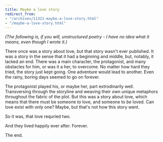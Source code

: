 ```yaml
---
title: Maybe a love story
redirect_from:
- "/archives/11321-maybe-a-love-story.html"
- "/maybe-a-love-story.html"
---
```



*(The following is, if you will, unstructured poetry - I have no idea what it means, even though I wrote it.)*

There once was a story about love, but that story wasn't ever published. It was a story in the sense that it had a beginning and middle, but, notably, it lacked an end. There was a main character, the protagonist, and many obstacles for him, or was it a her, to overcome. No matter how hard they tried, the story just kept going. One adventure would lead to another. Even the rainy, boring days seemed to go on forever.

The protagonist played his, or maybe her, part extrodinarily well. Transversing through the storyline and weaving their own unique metaphors throughout the fabric of the plot. But this was a story about love, which means that there must be someone *to* love, and someone to *be* loved. Can love exist with only one? Maybe, but that's not how this story went.

So it was, that love requried two.

And they lived happily ever after. Forever.

The end.

